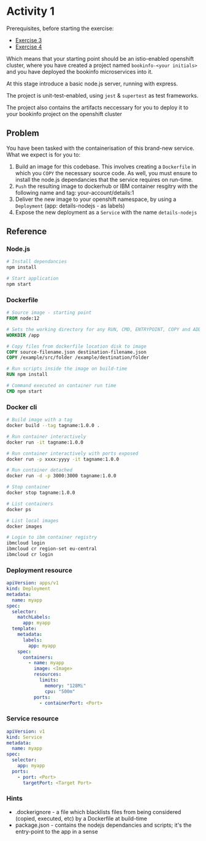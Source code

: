 # Activity 1

Prerequisites, before starting the exercise:

- [Exercise 3](https://github.com/ibm-garage-cph/istio-roks-101/tree/master/workshop/exercise-3)
- [Exercise 4](https://github.com/ibm-garage-cph/istio-roks-101/tree/master/workshop/exercise-4)

Which means that your starting point should be an istio-enabled openshift cluster, where you have created a project named `bookinfo-<your initials>` and you have deployed the bookinfo microservices into it.

At this stage introduce a basic node.js server, running with express.

The project is unit-test-enabled, using `jest` & `supertest` as test frameworks.

The project also contains the artifacts neccessary for you to deploy it to your bookinfo project on the openshift cluster

## Problem

You have been tasked with the containerisation of this brand-new service. What we expect is for you to:

1. Build an image for this codebase. This involves creating a `Dockerfile` in which you `COPY` the necessary source code. As well, you must ensure to install the node.js dependancies that the service requires on run-time.
2. `Push` the resulting image to dockerhub or IBM container resgitry with the following name and tag: your-account/details:1
3. Deliver the new image to your openshift namespace, by using a `Deployment` (app: details-nodejs - as labels)
4. Expose the new deployment as a `Service` with the name `details-nodejs`

## Reference

### Node.js

```bash
# Install dependancies
npm install

# Start application
npm start
```

### Dockerfile

```Dockerfile
# Source image - starting point
FROM node:12

# Sets the working directory for any RUN, CMD, ENTRYPOINT, COPY and ADD command
WORKDIR /app

# Copy files from dockerfile location disk to image
COPY source-filename.json destination-filename.json
COPY /example/src/folder /example/destination/folder

# Run scripts inside the image on build-time
RUN npm install

# Command executed on container run time
CMD npm start
```

### Docker cli

```bash
# Build image with a tag
docker build --tag tagname:1.0.0 .

# Run container interactively
docker run -it tagname:1.0.0

# Run container interactively with ports exposed
docker run -p xxxx:yyyy -it tagname:1.0.0

# Run container detached
docker run -d -p 3000:3000 tagname:1.0.0

# Stop container
docker stop tagname:1.0.0

# List containers
docker ps

# List local images
docker images

# Login to ibm container registry
ibmcloud login
ibmcloud cr region-set eu-central
ibmcloud cr login
```

### Deployment resource

```yaml
apiVersion: apps/v1
kind: Deployment
metadata:
  name: myapp
spec:
  selector:
    matchLabels:
      app: myapp
  template:
    metadata:
      labels:
        app: myapp
    spec:
      containers:
        - name: myapp
          image: <Image>
          resources:
            limits:
              memory: "128Mi"
              cpu: "500m"
          ports:
            - containerPort: <Port>
```

### Service resource

```yaml
apiVersion: v1
kind: Service
metadata:
  name: myapp
spec:
  selector:
    app: myapp
  ports:
    - port: <Port>
      targetPort: <Target Port>
```

### Hints

- .dockerignore - a file which blacklists files from being considered (copied, executed, etc) by a Dockerfile at build-time
- package.json - contains the nodejs dependancies and scripts; it's the entry-point to the app in a sense
